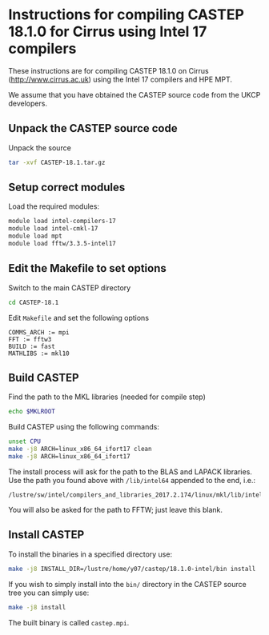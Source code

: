 Instructions for compiling CASTEP 18.1.0 for Cirrus using Intel 17 compilers
============================================================================

These instructions are for compiling CASTEP 18.1.0 on Cirrus (http://www.cirrus.ac.uk) using the Intel 17 compilers
and HPE MPT.

We assume that you have obtained the CASTEP source code from the UKCP developers.

Unpack the CASTEP source code
-----------------------------

Unpack the source

```bash
tar -xvf CASTEP-18.1.tar.gz 
```

Setup correct modules
---------------------

Load the required modules:

```bash
module load intel-compilers-17
module load intel-cmkl-17 
module load mpt
module load fftw/3.3.5-intel17
```

Edit the Makefile to set options
--------------------------------

Switch to the main CASTEP directory

```bash
cd CASTEP-18.1
```

Edit `Makefile` and set the following options

```
COMMS_ARCH := mpi
FFT := fftw3
BUILD := fast
MATHLIBS := mkl10
```

Build CASTEP
------------

Find the path to the MKL libraries (needed for compile step)

```bash
echo $MKLROOT
```

Build CASTEP using the following commands:

```bash
unset CPU
make -j8 ARCH=linux_x86_64_ifort17 clean
make -j8 ARCH=linux_x86_64_ifort17
```

The install process will ask for the path to the BLAS and LAPACK libraries. Use the path
you found above with `/lib/intel64` appended to the end, i.e.:

```
/lustre/sw/intel/compilers_and_libraries_2017.2.174/linux/mkl/lib/intel64
```

You will also be asked for the path to FFTW; just leave this blank.

Install CASTEP
--------------

To install the binaries in a specified directory use:

```bash
make -j8 INSTALL_DIR=/lustre/home/y07/castep/18.1.0-intel/bin install
```

If you wish to simply install into the `bin/` directory in the CASTEP source
tree you can simply use:

```bash
make -j8 install
```

The built binary is called `castep.mpi`.
